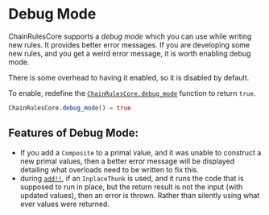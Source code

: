 # Debug Mode

ChainRulesCore supports a *debug mode* which you can use while writing new rules.
It provides better error messages.
If you are developing some new rules, and you get a weird error message,
it is worth enabling debug mode.

There is some overhead to having it enabled, so it is disabled by default.

To enable, redefine the [`ChainRulesCore.debug_mode`](@ref) function to return `true`.
```julia
ChainRulesCore.debug_mode() = true
```

## Features of Debug Mode:

 - If you add a `Composite` to a primal value, and it was unable to construct a new primal values, then a better error message will be displayed detailing what overloads need to be written to fix this.
 - during [`add!!`](@ref), if an `InplaceThunk` is used, and it runs the code that is supposed to run in place, but the return result is not the input (with updated values), then an error is thrown. Rather than silently using what ever values were returned.
